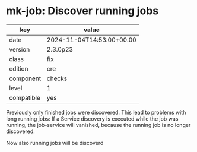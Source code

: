 [//]: # (werk v2)
# mk-job: Discover running jobs

key        | value
---------- | ---
date       | 2024-11-04T14:53:00+00:00
version    | 2.3.0p23
class      | fix
edition    | cre
component  | checks
level      | 1
compatible | yes

Previously only finished jobs were discovered. This lead to problems with long
running jobs: If a Service discovery is executed while the job was running, the
job-service will vanished, because the running job is no longer discovered.

Now also running jobs will be discoverd
